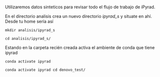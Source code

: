 Utilizaremos datos sinteticos para revisar todo el flujo de trabajo de iPyrad.

En el directorio analisis crea un nuevo directorio _ipyrad_s_ y situate en ahí. Desde tu home sería así 

`mkdir analisis/ipyrad_s`

`cd analisis/ipyrad_s/`

Estando en la carpeta recién creada activa el ambiente de conda que tiene ipyrad

`conda activate ipyrad`

`conda activate ipyrad
cd denovo_test/`

